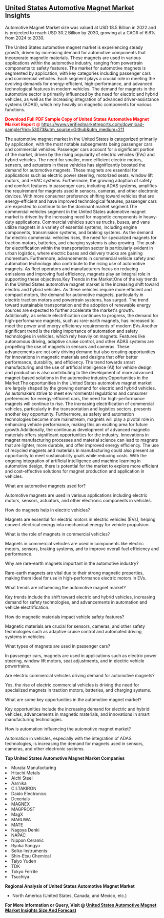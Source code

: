 <h2><a href="https://www.verifiedmarketreports.com/download-sample/?rid=53073&amp;utm_source=Github&amp;utm_medium=211" target="_blank">United States Automotive Magnet Market</a> Insights</h2><p>Automotive Magnet Market size was valued at USD 18.5 Billion in 2022 and is projected to reach USD 30.2 Billion by 2030, growing at a CAGR of 6.6% from 2024 to 2030.</p><p><p>The United States automotive magnet market is experiencing steady growth, driven by increasing demand for automotive components that incorporate magnetic materials. These magnets are used in various applications within the automotive industry, ranging from powertrain components to safety features. The market for automotive magnets is segmented by application, with key categories including passenger cars and commercial vehicles. Each segment plays a crucial role in meeting the evolving demands for energy-efficient, high-performance, and advanced technological features in modern vehicles. The demand for magnets in the automotive sector is primarily influenced by the need for electric and hybrid vehicles, as well as the increasing integration of advanced driver-assistance systems (ADAS), which rely heavily on magnetic components for various functions. <p><span class=""><span style="color: #ff0000;"><strong>Download Full PDF Sample Copy of United States Automotive Magnet Market Report</strong> @ </span><a href="https://www.verifiedmarketreports.com/download-sample/?rid=53073&amp;utm_source=Github&amp;utm_medium=211" target="_blank">https://www.verifiedmarketreports.com/download-sample/?rid=53073&amp;utm_source=Github&amp;utm_medium=211</a></span></p>The automotive magnet market in the United States is categorized primarily by application, with the most notable subsegments being passenger cars and commercial vehicles. Passenger cars account for a significant portion of the market, driven by the rising popularity of electric vehicles (EVs) and hybrid vehicles. The need for smaller, more efficient electric motors, sensors, and actuators in these vehicles has significantly boosted the demand for automotive magnets. These magnets are essential for applications such as electric power steering, motorized seats, window lift motors, and HVAC systems. Furthermore, the growing adoption of safety and comfort features in passenger cars, including ADAS systems, amplifies the requirement for magnets used in sensors, cameras, and other electronic devices. With more consumer preference shifting toward vehicles that are energy-efficient and have improved technological features, passenger cars are expected to continue to be the dominant market segment.The commercial vehicles segment in the United States automotive magnet market is driven by the increasing need for magnetic components in heavy-duty applications. Commercial vehicles such as trucks, buses, and vans utilize magnets in a variety of essential systems, including engine components, transmission systems, and braking systems. As the demand for electric commercial vehicles rises, the need for specialized magnets for traction motors, batteries, and charging systems is also growing. The push for electrification within the transportation sector is particularly evident in urban logistics, where electric buses and delivery trucks are gaining momentum. Furthermore, advancements in commercial vehicle safety and automation technology also contribute to the rising use of automotive magnets. As fleet operators and manufacturers focus on reducing emissions and improving fuel efficiency, magnets play an integral role in supporting these objectives.Key Trends in the Market:One of the key trends in the United States automotive magnet market is the increasing shift toward electric and hybrid vehicles. As these vehicles require more efficient and compact motors, the demand for automotive magnets, particularly in electric traction motors and powertrain systems, has surged. The trend toward sustainable transportation and the adoption of renewable energy sources are expected to further accelerate the market's growth. Additionally, as vehicle electrification continues to progress, the demand for high-performance magnets, such as rare-earth magnets, has increased to meet the power and energy efficiency requirements of modern EVs.Another significant trend is the rising importance of automation and safety technologies in vehicles, which rely heavily on magnets. Features like autonomous driving, adaptive cruise control, and other ADAS systems are propelling the use of magnets in sensors and cameras. These advancements are not only driving demand but also creating opportunities for innovations in magnetic materials and designs that offer better performance, durability, and efficiency. The trend towards smart manufacturing and the use of artificial intelligence (AI) for vehicle design and production is also contributing to the development of more advanced magnet-based solutions in the automotive industry.Opportunities in the Market:The opportunities in the United States automotive magnet market are largely shaped by the growing demand for electric and hybrid vehicles. As automakers strive to meet environmental regulations and consumer preferences for energy-efficient cars, the need for high-performance magnets will continue to rise. The increasing electrification of commercial vehicles, particularly in the transportation and logistics sectors, presents another key opportunity. Furthermore, as safety and automation technologies become more mainstream, magnets will play a pivotal role in enhancing vehicle performance, making this an exciting area for future growth.Additionally, the continuous development of advanced magnetic materials offers significant opportunities for the industry. Innovations in magnet manufacturing processes and material science can lead to magnets that are lighter, more durable, and offer improved energy efficiency. The use of recycled magnets and materials in manufacturing could also present an opportunity to meet sustainability goals while reducing costs. With the ongoing integration of artificial intelligence and machine learning in automotive design, there is potential for the market to explore more efficient and cost-effective solutions for magnet production and application in vehicles.<p>What are automotive magnets used for?</p><p>Automotive magnets are used in various applications including electric motors, sensors, actuators, and other electronic components in vehicles.</p><p>How do magnets help in electric vehicles?</p><p>Magnets are essential for electric motors in electric vehicles (EVs), helping convert electrical energy into mechanical energy for vehicle propulsion.</p><p>What is the role of magnets in commercial vehicles?</p><p>Magnets in commercial vehicles are used in components like electric motors, sensors, braking systems, and to improve overall fuel efficiency and performance.</p><p>Why are rare-earth magnets important in the automotive industry?</p><p>Rare-earth magnets are vital due to their strong magnetic properties, making them ideal for use in high-performance electric motors in EVs.</p><p>What trends are influencing the automotive magnet market?</p><p>Key trends include the shift toward electric and hybrid vehicles, increasing demand for safety technologies, and advancements in automation and vehicle electrification.</p><p>How do magnetic materials impact vehicle safety features?</p><p>Magnetic materials are crucial for sensors, cameras, and other safety technologies such as adaptive cruise control and automated driving systems in vehicles.</p><p>What types of magnets are used in passenger cars?</p><p>In passenger cars, magnets are used in applications such as electric power steering, window lift motors, seat adjustments, and in electric vehicle powertrains.</p><p>Are electric commercial vehicles driving demand for automotive magnets?</p><p>Yes, the rise of electric commercial vehicles is driving the need for specialized magnets in traction motors, batteries, and charging systems.</p><p>What are some key opportunities in the automotive magnet market?</p><p>Key opportunities include the increasing demand for electric and hybrid vehicles, advancements in magnetic materials, and innovations in smart manufacturing technologies.</p><p>How is automation influencing the automotive magnet market?</p><p>Automation in vehicles, especially with the integration of ADAS technologies, is increasing the demand for magnets used in sensors, cameras, and other electronic systems.</p></p><p><strong>Top United States Automotive Magnet Market Companies</strong></p><div data-test-id=""><p><li>Murata Manufacturing</li><li> Hitachi Metals</li><li> Aichi Steel</li><li> Aarnika</li><li> C.I.TAKIRON</li><li> Daido Electronics</li><li> Dexerials</li><li> MAGNEX</li><li> MAGPROST</li><li> MagX</li><li> MARUWA</li><li> MATE</li><li> Nagoya Denki</li><li> NAPAC</li><li> Nippon Ceramic</li><li> Ryoka Sangyo</li><li> Seiko Instruments</li><li> Shin-Etsu Chemical</li><li> Taiyo Yuden</li><li> TDK</li><li> Tokyo Ferrite</li><li> Tsuchiya</li></p><div><strong>Regional Analysis of&nbsp;United States Automotive Magnet Market</strong></div><ul><li dir="ltr"><p dir="ltr">North America&nbsp;(United States, Canada, and Mexico, etc.)</p></li></ul><p><strong>For More Information or Query, Visit @&nbsp;</strong><strong><a href="https://www.verifiedmarketreports.com/product/global-automotive-magnet-market-2019-by-manufacturers-regions-type-and-application-forecast-to-2024/?utm_source=Github&amp;utm_medium=211" target="_blank">United States Automotive Magnet Market Insights Size And Forecast</a></strong></p></div>
